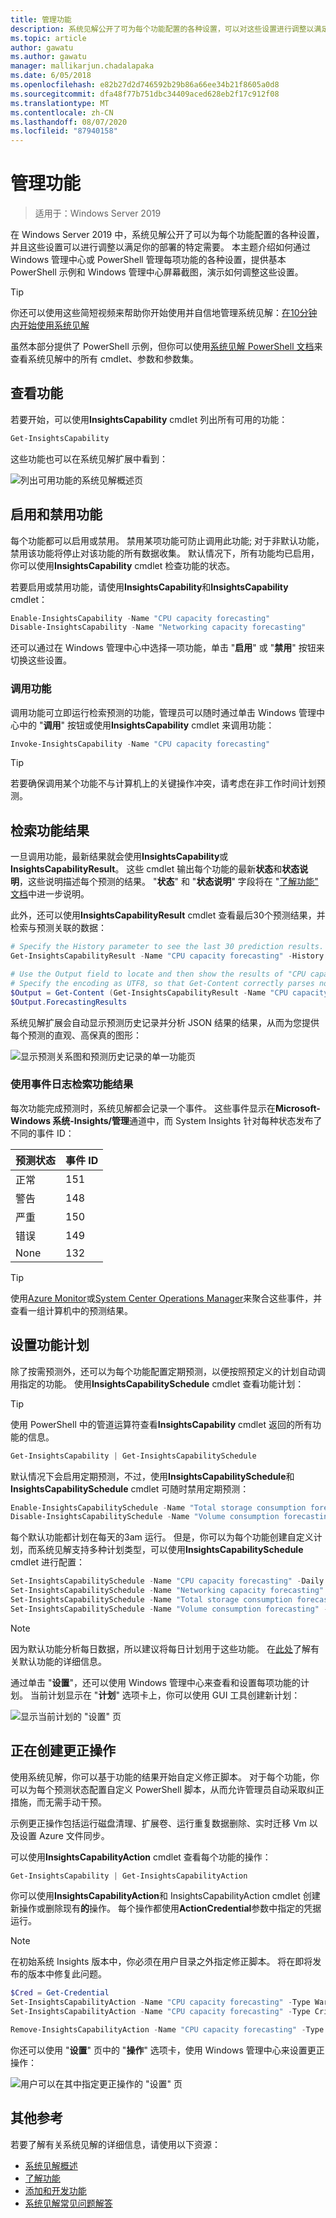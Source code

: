 ```yaml
---
title: 管理功能
description: 系统见解公开了可为每个功能配置的各种设置，可以对这些设置进行调整以满足部署的特定需求。 本主题介绍如何通过 Windows 管理中心或 PowerShell 管理每项功能的各种设置，提供基本 PowerShell 示例和 Windows 管理中心屏幕截图，演示如何调整这些设置。
ms.topic: article
author: gawatu
ms.author: gawatu
manager: mallikarjun.chadalapaka
ms.date: 6/05/2018
ms.openlocfilehash: e82b27d2d746592b29b86a66ee34b21f8605a0d8
ms.sourcegitcommit: dfa48f77b751dbc34409aced628eb2f17c912f08
ms.translationtype: MT
ms.contentlocale: zh-CN
ms.lasthandoff: 08/07/2020
ms.locfileid: "87940158"
---
```

# <a name="managing-capabilities"></a>管理功能

>适用于：Windows Server 2019

在 Windows Server 2019 中，系统见解公开了可以为每个功能配置的各种设置，并且这些设置可以进行调整以满足你的部署的特定需要。 本主题介绍如何通过 Windows 管理中心或 PowerShell 管理每项功能的各种设置，提供基本 PowerShell 示例和 Windows 管理中心屏幕截图，演示如何调整这些设置。

>[!TIP]
>你还可以使用这些简短视频来帮助你开始使用并自信地管理系统见解：[在10分钟内开始使用系统见解](https://blogs.technet.microsoft.com/filecab/2018/07/24/getting-started-with-system-insights-in-10-minutes/)

虽然本部分提供了 PowerShell 示例，但你可以使用[系统见解 PowerShell 文档](https://aka.ms/systeminsightspowershell)来查看系统见解中的所有 cmdlet、参数和参数集。

## <a name="viewing-capabilities"></a>查看功能

若要开始，可以使用**InsightsCapability** cmdlet 列出所有可用的功能：

```PowerShell
Get-InsightsCapability
```
这些功能也可以在系统见解扩展中看到：

![列出可用功能的系统见解概述页](media/overview-page-contoso.png)

## <a name="enabling-and-disabling-a-capability"></a>启用和禁用功能
每个功能都可以启用或禁用。 禁用某项功能可防止调用此功能; 对于非默认功能，禁用该功能将停止对该功能的所有数据收集。 默认情况下，所有功能均已启用，你可以使用**InsightsCapability** cmdlet 检查功能的状态。

若要启用或禁用功能，请使用**InsightsCapability**和**InsightsCapability** cmdlet：

```PowerShell
Enable-InsightsCapability -Name "CPU capacity forecasting"
Disable-InsightsCapability -Name "Networking capacity forecasting"
```
还可以通过在 Windows 管理中心中选择一项功能，单击 "**启用**" 或 "**禁用**" 按钮来切换这些设置。

### <a name="invoking-a-capability"></a>调用功能
调用功能可立即运行检索预测的功能，管理员可以随时通过单击 Windows 管理中心中的 "**调用**" 按钮或使用**InsightsCapability** cmdlet 来调用功能：

```PowerShell
Invoke-InsightsCapability -Name "CPU capacity forecasting"
```

>[!TIP]
>若要确保调用某个功能不与计算机上的关键操作冲突，请考虑在非工作时间计划预测。

## <a name="retrieving-capability-results"></a>检索功能结果
一旦调用功能，最新结果就会使用**InsightsCapability**或**InsightsCapabilityResult**。 这些 cmdlet 输出每个功能的最新**状态**和**状态说明**，这些说明描述每个预测的结果。 "**状态**" 和 "**状态说明**" 字段将在 "[了解功能" 文档](understanding-capabilities.md)中进一步说明。

此外，还可以使用**InsightsCapabilityResult** cmdlet 查看最后30个预测结果，并检索与预测关联的数据：

```PowerShell
# Specify the History parameter to see the last 30 prediction results.
Get-InsightsCapabilityResult -Name "CPU capacity forecasting" -History

# Use the Output field to locate and then show the results of "CPU capacity forecasting."
# Specify the encoding as UTF8, so that Get-Content correctly parses non-English characters.
$Output = Get-Content (Get-InsightsCapabilityResult -Name "CPU capacity forecasting").Output -Encoding UTF8 | ConvertFrom-Json
$Output.ForecastingResults
```
系统见解扩展会自动显示预测历史记录并分析 JSON 结果的结果，从而为您提供每个预测的直观、高保真的图形：

![显示预测关系图和预测历史记录的单一功能页](media/cpu-forecast-2.png)

### <a name="using-the-event-log-to-retrieve-capability-results"></a>使用事件日志检索功能结果
每次功能完成预测时，系统见解都会记录一个事件。 这些事件显示在**Microsoft-Windows 系统-Insights/管理**通道中，而 System Insights 针对每种状态发布了不同的事件 ID：

| 预测状态 | 事件 ID |
| --------------- | --------------- |
| 正常 | 151 |
| 警告 | 148 |
| 严重 | 150 |
| 错误 | 149 |
| None | 132 |

>[!TIP]
>使用[Azure Monitor](https://azure.microsoft.com/services/monitor/)或[System Center Operations Manager](https://docs.microsoft.com/system-center/scom/welcome?view=sc-om-1807)来聚合这些事件，并查看一组计算机中的预测结果。


## <a name="setting-a-capability-schedule"></a>设置功能计划
除了按需预测外，还可以为每个功能配置定期预测，以便按照预定义的计划自动调用指定的功能。 使用**InsightsCapabilitySchedule** cmdlet 查看功能计划：

>[!TIP]
>使用 PowerShell 中的管道运算符查看**InsightsCapability** cmdlet 返回的所有功能的信息。

```PowerShell
Get-InsightsCapability | Get-InsightsCapabilitySchedule
```

默认情况下会启用定期预测，不过，使用**InsightsCapabilitySchedule**和**InsightsCapabilitySchedule** cmdlet 可随时禁用定期预测：

```PowerShell
Enable-InsightsCapabilitySchedule -Name "Total storage consumption forecasting"
Disable-InsightsCapabilitySchedule -Name "Volume consumption forecasting"
```

每个默认功能都计划在每天的3am 运行。 但是，你可以为每个功能创建自定义计划，而系统见解支持多种计划类型，可以使用**InsightsCapabilitySchedule** cmdlet 进行配置：

```PowerShell
Set-InsightsCapabilitySchedule -Name "CPU capacity forecasting" -Daily -DaysInterval 2 -At 4:00PM
Set-InsightsCapabilitySchedule -Name "Networking capacity forecasting" -Daily -DaysOfWeek Saturday, Sunday -At 2:30AM
Set-InsightsCapabilitySchedule -Name "Total storage consumption forecasting" -Hourly -HoursInterval 2 -DaysOfWeek Monday, Wednesday, Friday
Set-InsightsCapabilitySchedule -Name "Volume consumption forecasting" -Minute -MinutesInterval 30
```
>[!NOTE]
>因为默认功能分析每日数据，所以建议将每日计划用于这些功能。 在[此处](understanding-capabilities.md)了解有关默认功能的详细信息。

通过单击 "**设置**"，还可以使用 Windows 管理中心来查看和设置每项功能的计划。 当前计划显示在 "**计划**" 选项卡上，你可以使用 GUI 工具创建新计划：

![显示当前计划的 "设置" 页](media/schedule-page-contoso.png)

## <a name="creating-remediation-actions"></a>正在创建更正操作
使用系统见解，你可以基于功能的结果开始自定义修正脚本。 对于每个功能，你可以为每个预测状态配置自定义 PowerShell 脚本，从而允许管理员自动采取纠正措施，而无需手动干预。

示例更正操作包括运行磁盘清理、扩展卷、运行重复数据删除、实时迁移 Vm 以及设置 Azure 文件同步。

可以使用**InsightsCapabilityAction** cmdlet 查看每个功能的操作：

```PowerShell
Get-InsightsCapability | Get-InsightsCapabilityAction
```

你可以使用**InsightsCapabilityAction**和 InsightsCapabilityAction cmdlet 创建新操作或删除现有**的**操作。 每个操作都使用**ActionCredential**参数中指定的凭据运行。

>[!NOTE]
>在初始系统 Insights 版本中，你必须在用户目录之外指定修正脚本。 将在即将发布的版本中修复此问题。

```PowerShell
$Cred = Get-Credential
Set-InsightsCapabilityAction -Name "CPU capacity forecasting" -Type Warning -Action "C:\Users\Public\WarningScript.ps1" -ActionCredential $Cred
Set-InsightsCapabilityAction -Name "CPU capacity forecasting" -Type Critical -Action "C:\Users\Public\CriticalScript.ps1" -ActionCredential $Cred

Remove-InsightsCapabilityAction -Name "CPU capacity forecasting" -Type Warning
```

你还可以使用 "**设置**" 页中的 "**操作**" 选项卡，使用 Windows 管理中心来设置更正操作：

![用户可以在其中指定更正操作的 "设置" 页](media/actions-page-contoso.png)


## <a name="additional-references"></a>其他参考
若要了解有关系统见解的详细信息，请使用以下资源：

- [系统见解概述](overview.md)
- [了解功能](understanding-capabilities.md)
- [添加和开发功能](adding-and-developing-capabilities.md)
- [系统见解常见问题解答](faq.md)